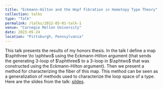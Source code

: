 ```yaml
---
title: "Eckmann-Hilton and the Hopf Fibration in Homotopy Type Theory"
collection: talks
type: "Talk"
permalink: /talks/2012-03-01-talk-1
venue: "Carnegie Mellon University"
date: 2023-05-24
location: "Pittsburgh, Pennsylvania"
---
```


This talk presents the results of my honors thesis. In the talk I define a map $\sphthree \to \sphtwo$ using the Eckmann-Hilton argument (that sends the generating 3-loop of $\sphthree$ to a 3-loop in $\sphtwo$ that was constructed using the Eckmann-Hilton argument). Then we present a method for characterizing the fiber of this map. This method can be seen as a generalization of methods used to characterize the loop space of a type. Here are the slides from the talk: [sildes](morphisms.github.io/files/hott2023-slides.pdf).